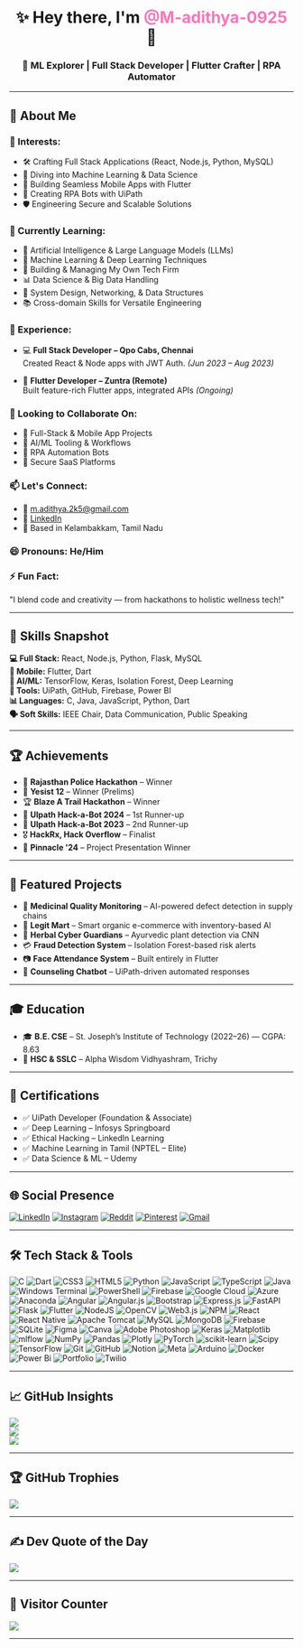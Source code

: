 <h1 align="center">✨ Hey there, I'm <span style="color:#f778ba; font-weight:bold">@M-adithya-0925</span> 👋</h1>
<h3 align="center">🚀 ML Explorer | Full Stack Developer | Flutter Crafter | RPA Automator</h3>

---

## 💫 About Me

### 👀 Interests:
- 🛠️ Crafting Full Stack Applications (React, Node.js, Python, MySQL)
- 🧠 Diving into Machine Learning & Data Science
- 📱 Building Seamless Mobile Apps with Flutter
- 🤖 Creating RPA Bots with UiPath
- 🛡️ Engineering Secure and Scalable Solutions

### 🌱 Currently Learning:
- 🤖 Artificial Intelligence & Large Language Models (LLMs)
- 🧠 Machine Learning & Deep Learning Techniques
- 🏢 Building & Managing My Own Tech Firm
- 📊 Data Science & Big Data Handling
- 🧩 System Design, Networking, & Data Structures
- 📚 Cross-domain Skills for Versatile Engineering

### 💼 Experience:
- 💻 **Full Stack Developer – Qpo Cabs, Chennai**  
  Created React & Node apps with JWT Auth. *(Jun 2023 – Aug 2023)*

- 📱 **Flutter Developer – Zuntra (Remote)**  
  Built feature-rich Flutter apps, integrated APIs *(Ongoing)*

### 🤝 Looking to Collaborate On:
- 🔧 Full-Stack & Mobile App Projects
- 🤖 AI/ML Tooling & Workflows
- 🔁 RPA Automation Bots
- 🧩 Secure SaaS Platforms

### 📫 Let's Connect:
- 📧 [m.adithya.2k5@gmail.com](mailto:m.adithya.2k5@gmail.com)
- 🔗 [LinkedIn](https://www.linkedin.com/in/adithya-m-58714425b/)
- 📍 Based in Kelambakkam, Tamil Nadu

### 😄 Pronouns: He/Him
### ⚡ Fun Fact: 
"I blend code and creativity — from hackathons to holistic wellness tech!"

---

## 🧠 Skills Snapshot

**💻 Full Stack:** React, Node.js, Python, Flask, MySQL  
**📱 Mobile:** Flutter, Dart  
**🧠 AI/ML:** TensorFlow, Keras, Isolation Forest, Deep Learning  
**🧰 Tools:** UiPath, GitHub, Firebase, Power BI  
**📊 Languages:** C, Java, JavaScript, Python, Dart  
**🗣️ Soft Skills:** IEEE Chair, Data Communication, Public Speaking

---

## 🏆 Achievements
- 🥇 **Rajasthan Police Hackathon** – Winner
- 🥇 **Yesist 12** – Winner (Prelims)
- 🏆 **Blaze A Trail Hackathon** – Winner
- 🥈 **UIpath Hack-a-Bot 2024** – 1st Runner-up
- 🥉 **UIpath Hack-a-Bot 2023** – 2nd Runner-up
- 🎖️ **HackRx, Hack Overflow** – Finalist
- 🏅 **Pinnacle '24** – Project Presentation Winner

---

## 🌟 Featured Projects
- 🧪 **Medicinal Quality Monitoring** – AI-powered defect detection in supply chains
- 🛒 **Legit Mart** – Smart organic e-commerce with inventory-based AI
- 🌿 **Herbal Cyber Guardians** – Ayurvedic plant detection via CNN
- 💳 **Fraud Detection System** – Isolation Forest-based risk alerts
- 📷 **Face Attendance System** – Built entirely in Flutter
- 🤖 **Counseling Chatbot** – UiPath-driven automated responses

---

## 🎓 Education
- 🎓 **B.E. CSE** – St. Joseph’s Institute of Technology (2022–26) — CGPA: 8.63
- 🏫 **HSC & SSLC** – Alpha Wisdom Vidhyashram, Trichy

---

## 📜 Certifications
- ✅ UiPath Developer (Foundation & Associate)
- ✅ Deep Learning – Infosys Springboard
- ✅ Ethical Hacking – LinkedIn Learning
- ✅ Machine Learning in Tamil (NPTEL – Elite)
- ✅ Data Science & ML – Udemy

---

## 🌐 Social Presence
[![LinkedIn](https://img.shields.io/badge/LinkedIn-0077B5?logo=linkedin&logoColor=white)](https://linkedin.com/in/adithya-m-58714425b/) 
[![Instagram](https://img.shields.io/badge/Instagram-E4405F?logo=instagram&logoColor=white)](https://instagram.com/_adithya.m_m) 
[![Reddit](https://img.shields.io/badge/Reddit-FF4500?logo=reddit&logoColor=white)](https://reddit.com/user/KlutzyCurve1148) 
[![Pinterest](https://img.shields.io/badge/Pinterest-E60023?logo=pinterest&logoColor=white)](https://pinterest.com/madithya2k5) 
[![Gmail](https://img.shields.io/badge/Email-D14836?logo=gmail&logoColor=white)](mailto:m.adithya.2k5@gmail.com)

---

## 🛠 Tech Stack & Tools
![C](https://img.shields.io/badge/c-%2300599C.svg?style=for-the-badge&logo=c&logoColor=white) ![Dart](https://img.shields.io/badge/dart-%230175C2.svg?style=for-the-badge&logo=dart&logoColor=white) ![CSS3](https://img.shields.io/badge/css3-%231572B6.svg?style=for-the-badge&logo=css3&logoColor=white) ![HTML5](https://img.shields.io/badge/html5-%23E34F26.svg?style=for-the-badge&logo=html5&logoColor=white) ![Python](https://img.shields.io/badge/python-3670A0?style=for-the-badge&logo=python&logoColor=ffdd54) ![JavaScript](https://img.shields.io/badge/javascript-%23323330.svg?style=for-the-badge&logo=javascript&logoColor=%23F7DF1E) ![TypeScript](https://img.shields.io/badge/typescript-%23007ACC.svg?style=for-the-badge&logo=typescript&logoColor=white) ![Java](https://img.shields.io/badge/java-%23ED8B00.svg?style=for-the-badge&logo=openjdk&logoColor=white) ![Windows Terminal](https://img.shields.io/badge/Windows%20Terminal-%234D4D4D.svg?style=for-the-badge&logo=windows-terminal&logoColor=white) ![PowerShell](https://img.shields.io/badge/PowerShell-%235391FE.svg?style=for-the-badge&logo=powershell&logoColor=white) ![Firebase](https://img.shields.io/badge/firebase-%23039BE5.svg?style=for-the-badge&logo=firebase) ![Google Cloud](https://img.shields.io/badge/GoogleCloud-%234285F4.svg?style=for-the-badge&logo=google-cloud&logoColor=white) ![Azure](https://img.shields.io/badge/azure-%230072C6.svg?style=for-the-badge&logo=microsoftazure&logoColor=white) ![Anaconda](https://img.shields.io/badge/Anaconda-%2344A833.svg?style=for-the-badge&logo=anaconda&logoColor=white) ![Angular](https://img.shields.io/badge/angular-%23DD0031.svg?style=for-the-badge&logo=angular&logoColor=white) ![Angular.js](https://img.shields.io/badge/angular.js-%23E23237.svg?style=for-the-badge&logo=angularjs&logoColor=white) ![Bootstrap](https://img.shields.io/badge/bootstrap-%238511FA.svg?style=for-the-badge&logo=bootstrap&logoColor=white) ![Express.js](https://img.shields.io/badge/express.js-%23404d59.svg?style=for-the-badge&logo=express&logoColor=%2361DAFB) ![FastAPI](https://img.shields.io/badge/FastAPI-005571?style=for-the-badge&logo=fastapi) ![Flask](https://img.shields.io/badge/flask-%23000.svg?style=for-the-badge&logo=flask&logoColor=white) ![Flutter](https://img.shields.io/badge/Flutter-%2302569B.svg?style=for-the-badge&logo=Flutter&logoColor=white) ![NodeJS](https://img.shields.io/badge/node.js-6DA55F?style=for-the-badge&logo=node.js&logoColor=white) ![OpenCV](https://img.shields.io/badge/opencv-%23white.svg?style=for-the-badge&logo=opencv&logoColor=white) ![Web3.js](https://img.shields.io/badge/web3.js-F16822?style=for-the-badge&logo=web3.js&logoColor=white) ![NPM](https://img.shields.io/badge/NPM-%23CB3837.svg?style=for-the-badge&logo=npm&logoColor=white) ![React](https://img.shields.io/badge/react-%2320232a.svg?style=for-the-badge&logo=react&logoColor=%2361DAFB) ![React Native](https://img.shields.io/badge/react_native-%2320232a.svg?style=for-the-badge&logo=react&logoColor=%2361DAFB) ![Apache Tomcat](https://img.shields.io/badge/apache%20tomcat-%23F8DC75.svg?style=for-the-badge&logo=apache-tomcat&logoColor=black) ![MySQL](https://img.shields.io/badge/mysql-4479A1.svg?style=for-the-badge&logo=mysql&logoColor=white) ![MongoDB](https://img.shields.io/badge/MongoDB-%234ea94b.svg?style=for-the-badge&logo=mongodb&logoColor=white) ![Firebase](https://img.shields.io/badge/firebase-a08021?style=for-the-badge&logo=firebase&logoColor=ffcd34) ![SQLite](https://img.shields.io/badge/sqlite-%2307405e.svg?style=for-the-badge&logo=sqlite&logoColor=white) ![Figma](https://img.shields.io/badge/figma-%23F24E1E.svg?style=for-the-badge&logo=figma&logoColor=white) ![Canva](https://img.shields.io/badge/Canva-%2300C4CC.svg?style=for-the-badge&logo=Canva&logoColor=white) ![Adobe Photoshop](https://img.shields.io/badge/adobe%20photoshop-%2331A8FF.svg?style=for-the-badge&logo=adobe%20photoshop&logoColor=white) ![Keras](https://img.shields.io/badge/Keras-%23D00000.svg?style=for-the-badge&logo=Keras&logoColor=white) ![Matplotlib](https://img.shields.io/badge/Matplotlib-%23ffffff.svg?style=for-the-badge&logo=Matplotlib&logoColor=black) ![mlflow](https://img.shields.io/badge/mlflow-%23d9ead3.svg?style=for-the-badge&logo=numpy&logoColor=blue) ![NumPy](https://img.shields.io/badge/numpy-%23013243.svg?style=for-the-badge&logo=numpy&logoColor=white) ![Pandas](https://img.shields.io/badge/pandas-%23150458.svg?style=for-the-badge&logo=pandas&logoColor=white) ![Plotly](https://img.shields.io/badge/Plotly-%233F4F75.svg?style=for-the-badge&logo=plotly&logoColor=white) ![PyTorch](https://img.shields.io/badge/PyTorch-%23EE4C2C.svg?style=for-the-badge&logo=PyTorch&logoColor=white) ![scikit-learn](https://img.shields.io/badge/scikit--learn-%23F7931E.svg?style=for-the-badge&logo=scikit-learn&logoColor=white) ![Scipy](https://img.shields.io/badge/SciPy-%230C55A5.svg?style=for-the-badge&logo=scipy&logoColor=%white) ![TensorFlow](https://img.shields.io/badge/TensorFlow-%23FF6F00.svg?style=for-the-badge&logo=TensorFlow&logoColor=white) ![Git](https://img.shields.io/badge/git-%23F05033.svg?style=for-the-badge&logo=git&logoColor=white) ![GitHub](https://img.shields.io/badge/github-%23121011.svg?style=for-the-badge&logo=github&logoColor=white) ![Notion](https://img.shields.io/badge/Notion-%23000000.svg?style=for-the-badge&logo=notion&logoColor=white) ![Meta](https://img.shields.io/badge/Meta-%230467DF.svg?style=for-the-badge&logo=Meta&logoColor=white) ![Arduino](https://img.shields.io/badge/-Arduino-00979D?style=for-the-badge&logo=Arduino&logoColor=white) ![Docker](https://img.shields.io/badge/docker-%230db7ed.svg?style=for-the-badge&logo=docker&logoColor=white) ![Power Bi](https://img.shields.io/badge/power_bi-F2C811?style=for-the-badge&logo=powerbi&logoColor=black) ![Portfolio](https://img.shields.io/badge/Portfolio-%23000000.svg?style=for-the-badge&logo=firefox&logoColor=#FF7139) ![Twilio](https://img.shields.io/badge/Twilio-F22F46?style=for-the-badge&logo=Twilio&logoColor=white)

---

## 📈 GitHub Insights
![](https://github-readme-stats.vercel.app/api?username=M-adithya-0925&theme=gruvbox&hide_border=false)  
![](https://github-readme-streak-stats.herokuapp.com/?user=M-adithya-0925&theme=gruvbox&hide_border=false)  
![](https://github-readme-stats.vercel.app/api/top-langs/?username=M-adithya-0925&theme=gruvbox&hide_border=false&layout=compact)

---

## 🏆 GitHub Trophies
![](https://github-profile-trophy.vercel.app/?username=M-adithya-0925&theme=radical&no-frame=false&no-bg=true&margin-w=4)

---

## ✍️ Dev Quote of the Day
![](https://quotes-github-readme.vercel.app/api?type=horizontal&theme=radical)

---

## 👀 Visitor Counter
[![](https://visitcount.itsvg.in/api?id=M-adithya-0925&icon=0&color=0)](https://visitcount.itsvg.in)

---

<!-- Built with ❤️ by Adithya using GPRM -->
